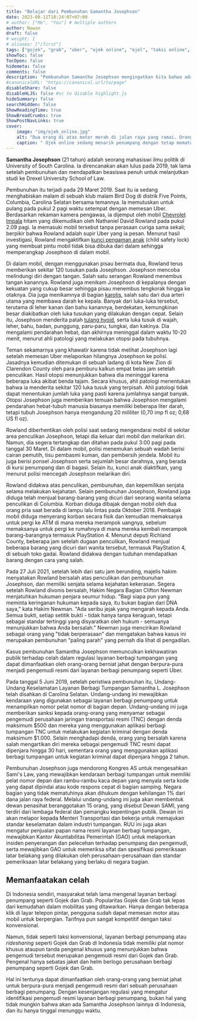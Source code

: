 ```yaml
---
title: "Belajar dari Pembunuhan Samantha Josephson"
date: 2023-08-11T18:24:07+07:00
# author: ["Me", "You"] # multiple authors
author: Nawan
draft: false
# weight: 1
# aliases: ["/first"]
tags: ["gojek", "grab", "uber", "ojek online", "ojol", "taksi online", "ridesharing", "pembunuhan", "kriminalitas"]
showToc: false
TocOpen: false
hidemeta: false
comments: false
description: "Pembunuhan Samantha Josephson mengingatkan kita bahwa ada celah dalam regulasi ojek online (ridesharing) yang bisa dimanfaatkan untuk tindak kejahatan."
#canonicalURL: "https://canonical.url/to/page"
disableShare: false
disableHLJS: false #sc to disable highlight.js
hideSummary: false
searchHidden: false
ShowReadingTime: true
ShowBreadCrumbs: true
ShowPostNavLinks: true
cover:
    image: "img/ojek_online.jpg"
    alt: "Dua orang di atas motor merah di jalan raya yang ramai. Orang di depan memakai helm putih dan jaket hitam, dan memegang helm merah putih di pangkuannya. Orang di belakang memakai helm hijau dan hoodie abu-abu. Motor merah memiliki aksen hitam dan kotak hitam di belakangnya."
    caption: " Ojek online sedang menarik penumpang dengan tetap mematuhi protokol kesehatan dan keselamatan berlalulintas. Foto oleh Galeri ega, [CC BY-SA 4.0](https://creativecommons.org/licenses/by-sa/4.0), via Wikimedia Commons"
---
```


**Samantha Josephson** (21 tahun) adalah seorang mahasiswi ilmu politik di University of South Carolina. Ia direncanakan akan lulus pada 2019, tak lama setelah pembunuhan dan mendapatkan beasiswa penuh untuk melanjutkan studi ke Drexel University School of Law.

Pembunuhan itu terjadi pada 29 Maret 2019. Saat itu ia sedang menghabiskan malam di sebuah klub malam Bird Dog di distrik Five Points, Columbia, Carolina Selatan bersama temannya. Ia memutuskan untuk pulang pada pukul 2 pagi waktu setempat dengan memesan Uber. Berdasarkan rekaman kamera pengawas, ia dijemput oleh mobil [Chevrolet Impala](https://id.wikipedia.org/wiki/Chevrolet_Impala "https://id.wikipedia.org/wiki/Chevrolet_Impala") hitam yang dikemudikan oleh Nathaniel David Rowland pada pukul 2.09 pagi. Ia memasuki mobil tersebut tanpa perasaan curiga sama sekali; berpikir bahwa Rowland adalah supir Uber yang ia pesan. Menurut hasil investigasi, Rowland mengaktifkan [kunci pengaman anak](https://id.wikipedia.org/wiki/Kunci_pengaman_anak "https://id.wikipedia.org/wiki/Kunci_pengaman_anak") (child safety lock) yang membuat pintu mobil tidak bisa dibuka dari dalam sehingga memperangkap Josephson di dalam mobil.

Di dalam mobil, dengan menggunakan pisau bermata dua, Rowland terus memberikan sekitar 120 tusukan pada Josephson. Josephson mencoba melindungi diri dengan tangan. Salah satu serangan Rowland menembus tangan kanannya. Rowland juga menikam Josephson di kepalanya dengan kekuatan yang cukup besar sehingga pisau menembus tengkorak hingga ke otaknya. Dia juga menikamnya di bagian [karotis](https://id.wikipedia.org/wiki/Arteri_karotis_komunis "https://id.wikipedia.org/wiki/Arteri_karotis_komunis"), salah satu dari dua arteri utama yang membawa darah ke kepala. Banyak dari luka-luka tersebut, terutama di leher kanan dan bahu kanannya, berdekatan, kemungkinan besar diakibatkan oleh luka tusukan yang dilakukan dengan cepat. Selain itu, Josephson menderita patah [tulang hyoid](https://id.wikipedia.org/wiki/Tulang_hyoid "https://id.wikipedia.org/wiki/Tulang_hyoid"), serta luka tusuk di wajah, leher, bahu, badan, punggung, paru-paru, tungkai, dan kakinya. Dia mengalami pendarahan hebat, dan akhirnya meninggal dalam waktu 10-20 menit, menurut ahli patologi yang melakukan otopsi pada tubuhnya.

Teman sekamarnya yang khawatir karena tidak melihat Josephson lagi setelah memesan Uber melaporkan hilangnya Josephson ke polisi. Jasadnya kemudian ditemukan di sebuah ladang di kota New Zion di Clarendon County oleh para pemburu kalkun empat belas jam setelah penculikan. Hasil otopsi menunjukkan bahwa dia meninggal karena beberapa luka akibat benda tajam. Secara khusus, ahli patologi menentukan bahwa ia menderita sekitar 120 luka tusuk yang terpisah. Ahli patologi tidak dapat menentukan jumlah luka yang pasti karena jumlahnya sangat banyak. Otopsi Josephson juga memberikan temuan bahwa Josephson mengalami pendarahan hebat-tubuh manusia biasanya memiliki beberapa liter darah, tetapi tubuh Josephson hanya mengandung 20 mililiter (0,70 imp fl oz; 0,68 US fl oz).

Rowland diberhentikan oleh polisi saat sedang mengendarai mobil di sekitar area penculikan Josephson, tetapi dia keluar dari mobil dan melarikan diri. Namun, dia segera tertangkap dan ditahan pada pukul 3:00 pagi pada tanggal 30 Maret. Di dalam mobil, polisi menemukan sebuah wadah berisi cairan pemutih, tisu pembasmi kuman, dan pembersih jendela. Mobil itu juga berisi ponsel Josephson serta sejumlah besar darahnya, yang berada di kursi penumpang dan di bagasi. Selain itu, kunci anak diaktifkan, yang menurut polisi mencegah Josephson melarikan diri.  

Rowland didakwa atas penculikan, pembunuhan, dan kepemilikan senjata selama melakukan kejahatan. Selain pembunuhan Josephson, Rowland juga diduga telah menjual barang-barang yang dicuri dari seorang wanita selama penculikan di Columbia. Korban diduga dibajak dengan mobil oleh dua orang pria saat berada di lampu lalu lintas pada Oktober 2018. Pembajak mobil diduga menyerang korban secara fisik dan kemudian memaksanya untuk pergi ke ATM di mana mereka merampok uangnya, sebelum memaksanya untuk pergi ke rumahnya di mana mereka kembali merampok barang-barangnya termasuk PlayStation 4. Menurut deputi Richland County, beberapa jam setelah dugaan penculikan, Rowland menjual beberapa barang yang dicuri dari wanita tersebut, termasuk PlayStation 4, di sebuah toko gadai. Rowland didakwa dengan tuduhan mendapatkan barang dengan cara yang salah.

Pada 27 Juli 2021, setelah lebih dari satu jam berunding, majelis hakim menyatakan Rowland bersalah atas penculikan dan pembunuhan Josephson, dan memiliki senjata selama kejahatan kekerasan. Segera setelah Rowland divonis bersalah, Hakim Negara Bagian Clifton Newman menjatuhkan hukuman penjara seumur hidup. "Bagi siapa pun yang meminta keringanan hukuman kepada saya, itu bukan bagian dari DNA saya," kata Hakim Newman. "Ada seribu jejak yang mengarah kepada Anda. Semua bukti, setiap setitik bukti - tidak hanya tanpa keraguan, tetapi sebagai standar tertinggi yang disyaratkan oleh hukum - semuanya menunjukkan bahwa Anda bersalah." Newman juga mencirikan Rowland sebagai orang yang "tidak berperasaan" dan mengatakan bahwa kasus ini merupakan pembunuhan "paling parah" yang pernah dia lihat di pengadilan.

Kasus pembunuhan Samantha Josephson memunculkan kekhawatiran publik terhadap celah dalam regulasi layanan berbagi tumpangan yang dapat dimanfaatkan oleh orang-orang berniat jahat dengan berpura-pura menjadi pengemudi resmi dari layanan berbagi penumpang seperti Uber.

Pada tanggal 5 Juni 2019, setelah peristiwa pembunuhan itu, Undang-Undang Keselamatan Layanan Berbagi Tumpangan Samantha L. Josephson telah disahkan di Carolina Selatan. Undang-undang ini mewajibkan kendaraan yang digunakan sebagai layanan berbagi penumpang untuk menampilkan nomor pelat nomor di bagian depan. Undang-undang ini juga memberikan sanksi kepada orang-orang yang menyamar sebagai pengemudi perusahaan jaringan transportasi resmi (TNC) dengan denda maksimum $500 dan mereka yang menggunakan aplikasi berbagi tumpangan TNC untuk melakukan kegiatan kriminal dengan denda maksimum $1.000. Selain menghadapi denda, orang yang bersalah karena salah mengartikan diri mereka sebagai pengemudi TNC resmi dapat dipenjara hingga 30 hari, sementara orang yang menggunakan aplikasi berbagi tumpangan untuk kegiatan kriminal dapat dipenjara hingga 2 tahun.

Pembunuhan Josephson juga mendorong Kongres AS untuk mengesahkan Sami's Law, yang mewajibkan kendaraan berbagi tumpangan untuk memiliki pelat nomor depan dan rambu-rambu kaca depan yang menyala serta kode yang dapat dipindai atau kode respons cepat di bagian samping. Negara bagian yang tidak mematuhinya akan dihukum dengan kehilangan 1% dari dana jalan raya federal. Melalui undang-undang ini juga akan membentuk dewan penasihat beranggotakan 15 orang, yang disebut Dewan SAMI, yang terdiri dari lembaga federal dan pemangku kepentingan publik. Dewan ini akan melapor kepada Menteri Transportasi dan bekerja untuk memajukan standar keselamatan dalam industri tumpangan. RUU ini juga akan mengatur penjualan papan nama resmi layanan berbagi tumpangan, mewajibkan Kantor Akuntabilitas Pemerintah (GAO) untuk melaporkan insiden penyerangan dan pelecehan terhadap penumpang dan pengemudi, serta mewajibkan GAO untuk memeriksa sifat dan spesifikasi pemeriksaan latar belakang yang dilakukan oleh perusahaan-perusahaan dan standar pemeriksaan latar belakang yang berlaku di negara bagian.

## Memanfaatakan celah 
Di Indonesia sendiri, masyarakat telah lama mengenal layanan berbagi penumpang seperti Gojek dan Grab. Popularitas Gojek dan Grab tak lepas dari kemudahan dalam mobilitas yang ditawarkan. Hanya dengan beberapa klik di layar telepon pintar, pengguna sudah dapat memesan motor atau mobil untuk berpergian. Tarifnya pun sangat kompetitif dengan taksi konvensional.

Namun, tidak seperti taksi konvensional, layanan berbagi penumpang atau _ridesharing_ seperti Gojek dan Grab di Indonesia tidak memiliki plat nomor khusus ataupun tanda pengenal khusus yang menunjukkan bahwa pengemudi tersebut merupakan pengemudi resmi dari Gojek dan Grab. Pengenal hanya sebatas jaket dan helm berlogo perusahaan berbagi penumpang seperti Gojek dan Grab.

Hal ini tentunya dapat dimanfaatkan oleh orang-orang yang berniat jahat untuk berpura-pura menjadi pengemudi resmi dari sebuah perusahaan berbagi penumpang. Dengan kesenjangan regulasi yang mengatur identifikasi pengemudi resmi layanan berbagi penumpang, bukan hal yang tidak mungkin bahwa akan ada Samantha Josephson lainnya di Indonesia, dan itu hanya tinggal menunggu waktu.

